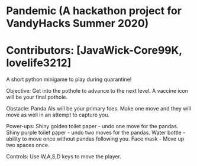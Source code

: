 # Pandemic (A hackathon project for VandyHacks Summer 2020)
# Contributors: [JavaWick-Core99K, lovelife3212]

A short python minigame to play during quarantine!

Objective:
Get into the pothole to advance to the next level.
A vaccine icon will be your final pothole.

Obstacle:
Panda AIs will be your primary foes.
Make one move and they will move as well in an attempt to capture you.

Power-ups:
Shiny golden toilet paper - undo one move for the pandas.
Shiny purple toilet paper - undo two moves for the pandas.
Water bottle - ability to move once without pandas following you.
Face mask - Move up two spaces once.

Controls:
Use W,A,S,D keys to move the player.
